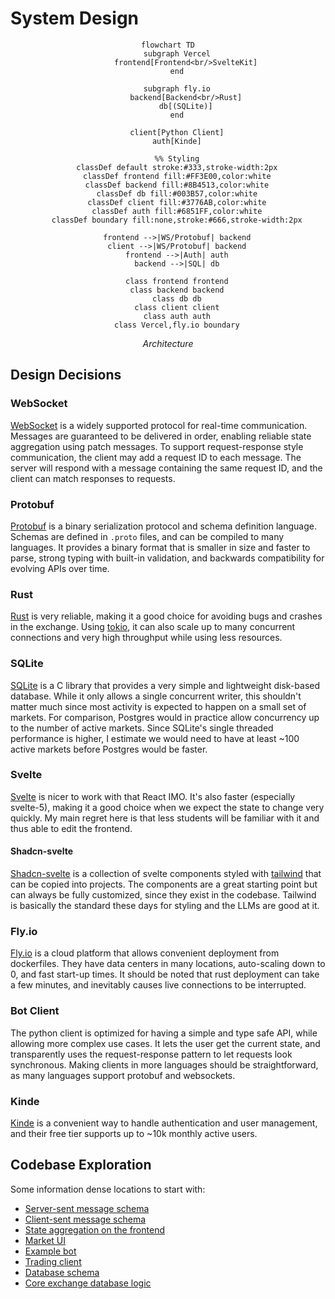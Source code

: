 # System Design

<div align="center">

```mermaid
flowchart TD
    subgraph Vercel
        frontend[Frontend<br/>SvelteKit]
    end

    subgraph fly.io
        backend[Backend<br/>Rust]
        db[(SQLite)]
    end

    client[Python Client]
    auth[Kinde]

    %% Styling
    classDef default stroke:#333,stroke-width:2px
    classDef frontend fill:#FF3E00,color:white
    classDef backend fill:#8B4513,color:white
    classDef db fill:#003B57,color:white
    classDef client fill:#3776AB,color:white
    classDef auth fill:#6851FF,color:white
    classDef boundary fill:none,stroke:#666,stroke-width:2px

    frontend -->|WS/Protobuf| backend
    client -->|WS/Protobuf| backend
    frontend -->|Auth| auth
    backend -->|SQL| db

    class frontend frontend
    class backend backend
    class db db
    class client client
    class auth auth
    class Vercel,fly.io boundary
```

</div>

<p align="center"><em>Architecture</em></p>

## Design Decisions

### WebSocket

[WebSocket](https://developer.mozilla.org/en-US/docs/Web/API/WebSockets_API) is a widely supported protocol for real-time communication. Messages are guaranteed to be delivered in order, enabling reliable state aggregation using patch messages. To support request-response style communication, the client may add a request ID to each message. The server will respond with a message containing the same request ID, and the client can match responses to requests.

### Protobuf

[Protobuf](https://protobuf.dev/) is a binary serialization protocol and schema definition language. Schemas are defined in `.proto` files, and can be compiled to many languages. It provides a binary format that is smaller in size and faster to parse, strong typing with built-in validation, and backwards compatibility for evolving APIs over time.

### Rust

[Rust](https://www.rust-lang.org/) is very reliable, making it a good choice for avoiding bugs and crashes in the exchange. Using [tokio](https://tokio.rs/), it can also scale up to many concurrent connections and very high throughput while using less resources.

### SQLite

[SQLite](https://www.sqlite.org/) is a C library that provides a very simple and lightweight disk-based database. While it only allows a single concurrent writer, this shouldn't matter much since most activity is expected to happen on a small set of markets. For comparison, Postgres would in practice allow concurrency up to the number of active markets. Since SQLite's single threaded performance is higher, I estimate we would need to have at least ~100 active markets before Postgres would be faster.

### Svelte

[Svelte](https://svelte.dev/) is nicer to work with that React IMO. It's also faster (especially svelte-5), making it a good choice when we expect the state to change very quickly. My main regret here is that less students will be familiar with it and thus able to edit the frontend.

#### Shadcn-svelte

[Shadcn-svelte](https://next.shadcn-svelte.com/) is a collection of svelte components styled with [tailwind](https://tailwindcss.com/) that can be copied into projects. The components are a great starting point but can always be fully customized, since they exist in the codebase. Tailwind is basically the standard these days for styling and the LLMs are good at it.

### Fly.io

[Fly.io](https://fly.io/) is a cloud platform that allows convenient deployment from dockerfiles. They have data centers in many locations, auto-scaling down to 0, and fast start-up times. It should be noted that rust deployment can take a few minutes, and inevitably causes live connections to be interrupted.

### Bot Client

The python client is optimized for having a simple and type safe API, while allowing more complex use cases. It lets the user get the current state, and transparently uses the request-response pattern to let requests look synchronous. Making clients in more languages should be straightforward, as many languages support protobuf and websockets.

### Kinde

[Kinde](https://kinde.com/) is a convenient way to handle authentication and user management, and their free tier supports up to ~10k monthly active users.

## Codebase Exploration

Some information dense locations to start with:

- [Server-sent message schema](schema/server-message.proto)
- [Client-sent message schema](schema/client-message.proto)
- [State aggregation on the frontend](frontend/src/lib/api.svelte.ts)
- [Market UI](frontend/src/lib/components/market.svelte)
- [Example bot](client-py/naive_bot.py)
- [Trading client](client-py/trading_client.py)
- [Database schema](backend/migrations/)
- [Core exchange database logic](backend/src/db.rs)
